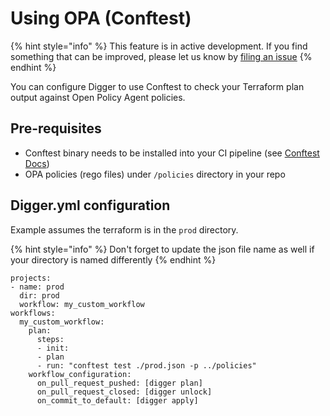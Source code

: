 # Using OPA (Conftest)

{% hint style="info" %}
This feature is in active development. If you find something that can be improved, please let us know by [filing an issue](https://github.com/diggerhq/digger/issues)
{% endhint %}

You can configure Digger to use Conftest to check your Terraform plan output against Open Policy Agent policies.

## Pre-requisites

* Conftest binary needs to be installed into your CI pipeline (see [Conftest Docs](https://www.conftest.dev/install/))
* OPA policies (rego files) under `/policies` directory in your repo

## Digger.yml configuration

Example assumes the terraform is in the `prod` directory.

{% hint style="info" %}
Don't forget to update the json file name as well if your directory is named differently
{% endhint %}

```
projects:
- name: prod
  dir: prod
  workflow: my_custom_workflow
workflows:
  my_custom_workflow:
    plan:
      steps:
      - init:
      - plan
      - run: "conftest test ./prod.json -p ../policies"
    workflow_configuration:
      on_pull_request_pushed: [digger plan]
      on_pull_request_closed: [digger unlock]
      on_commit_to_default: [digger apply]
```

